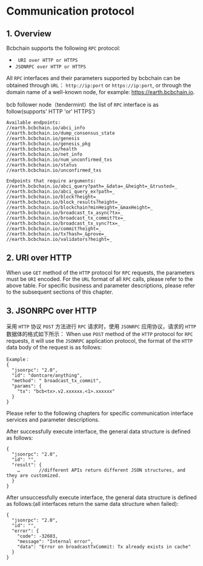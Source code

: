 # Communication protocol

## 1. Overview

Bcbchain supports the following `RPC` protocol:

* ` URI over HTTP or HTTPS`
* `JSONRPC over HTTP or HTTPS`

All `RPC` interfaces and their parameters supported by bcbchain can be obtained through `URL`： `http://ip:port`  or `https://ip:port`, or through the domain name of a well-known node, for example: https://earth.bcbchain.io.

bcb follower node（tendermint）the list of `RPC` interface is as follow(supports' HTTP 'or' HTTPS')

```
Available endpoints:
//earth.bcbchain.io/abci_info
//earth.bcbchain.io/dump_consensus_state
//earth.bcbchain.io/genesis
//earth.bcbchain.io/genesis_pkg
//earth.bcbchain.io/health
//earth.bcbchain.io/net_info
//earth.bcbchain.io/num_unconfirmed_txs
//earth.bcbchain.io/status
//earth.bcbchain.io/unconfirmed_txs

Endpoints that require arguments:
//earth.bcbchain.io/abci_query?path=_&data=_&height=_&trusted=_
//earth.bcbchain.io/abci_query_ex?path=_
//earth.bcbchain.io/block?height=_
//earth.bcbchain.io/block_results?height=_
//earth.bcbchain.io/blockchain?minHeight=_&maxHeight=_
//earth.bcbchain.io/broadcast_tx_async?tx=_
//earth.bcbchain.io/broadcast_tx_commit?tx=_
//earth.bcbchain.io/broadcast_tx_sync?tx=_
//earth.bcbchain.io/commit?height=_
//earth.bcbchain.io/tx?hash=_&prove=_
//earth.bcbchain.io/validators?height=_
```

## 2. URI over HTTP

When use `GET` method of the `HTTP` protocol for `RPC` requests, the parameters must be `URI` encoded. For the `URL` format of all `RPC` calls, please refer to the above table. For specific business and parameter descriptions, please refer to the subsequent sections of this chapter.


## 3. JSONRPC over HTTP

采用 `HTTP` 协议 `POST` 方法进行 `RPC` 请求时，使用 `JSONRPC` 应用协议，请求的 `HTTP` 数据体的格式如下所示：
When use `POST` method of the `HTTP` protocol for `RPC` requests, it will use the `JSONRPC` application protocol, the format of the `HTTP` data body of the request is as follows:

```
Example：
{
  "jsonrpc": "2.0",
  "id": "dontcare/anything",
  "method": " broadcast_tx_commit",
  "params": {
    "tx": "bcb<tx>.v2.xxxxxx.<1>.xxxxxx"
  }
}
```

Please refer to the following chapters for specific communication interface services and parameter descriptions.


After successfully execute interface, the general data structure is defined as follows:

```
{
  "jsonrpc": "2.0",
  "id": "",
  "result": {
    …		//different APIs return different JSON structures, and they are customized.
  }
}
```


After unsuccessfully execute interface, the general data structure is defined as follows:(all interfaces return the same data structure when failed):

```
{
  "jsonrpc": "2.0",
  "id": "",
  "error": {
    "code": -32603,
    "message": "Internal error",
    "data": "Error on broadcastTxCommit: Tx already exists in cache"
  }
}
```

